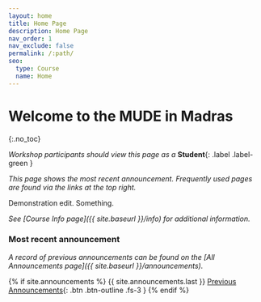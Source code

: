 ```yaml
---
layout: home
title: Home Page
description: Home Page
nav_order: 1
nav_exclude: false
permalink: /:path/
seo:
  type: Course
  name: Home
---
```


# Welcome to the MUDE in Madras
{:.no_toc}

_Workshop participants should view this page as a_ **Student**{: .label .label-green }

*This page shows the most recent announcement. Frequently used pages are found via the links at the top right.*

Demonstration edit. Something.

*See [Course Info page]({{ site.baseurl }}/info) for additional information.*

### Most recent announcement

*A record of previous announcements can be found on the [All Announcements page]({{ site.baseurl }}/announcements).*

{% if site.announcements %}
{{ site.announcements.last }}
[Previous Announcements](announcements){: .btn .btn-outline .fs-3 }
{% endif %}


